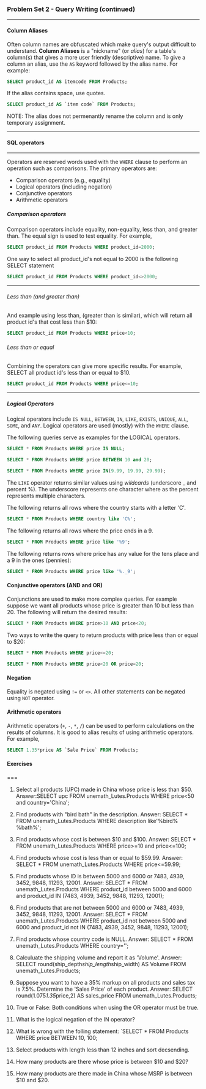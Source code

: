### Problem Set 2 - Query Writing (continued)
---



#### Column Aliases

Often column names are obfuscated which make query's output difficult to understand. 
**Column Aliases** is a "nickname" (or *alias*) for a table's column(s) that gives a more user friendly (descriptive) name.
To give a column an alias, use the `AS` keyword followed by the alias name.  For example:

```SQL
SELECT product_id AS itemcode FROM Products;
```

If the alias contains space, use quotes.  

```SQL
SELECT product_id AS `item code` FROM Products;
```

NOTE: The alias does not permenantly rename the column and is only temporary assignment.




---

#### SQL operators

---

Operators are reserved words used with the `WHERE` clause to perform an operation such as comparisons.  The primary operators are:

- Comparison operators (e.g., equality)
- Logical operators (including negation)
- Conjunctive operators
- Arithmetic operators

##### Comparison operators

Comparison operators include equality, non-equality, less than, and greater than.  The equal sign is used to test equality.  For example, 

```SQL
SELECT product_id FROM Products WHERE product_id=2000;
```
One way to select all product_id's not equal to 2000 is the following SELECT statement 

```SQL
SELECT product_id FROM Products WHERE product_id<>2000;
```
---

###### Less than (and greater than)

And example using less than, (greater than is similar), which will return all product id's that cost less than $10:

```SQL
SELECT product_id FROM Products WHERE price<10;
```

###### Less than or equal

Combining the operators can give more specific results.  For example, SELECT all product id's less than or equal to $10.


```SQL
SELECT product_id FROM Products WHERE price<=10;
```

---

##### Logical Operators

Logical operators include `IS NULL`, `BETWEEN`, `IN`, `LIKE`, `EXISTS`, `UNIQUE`, `ALL`, `SOME`, and `ANY`.
Logical operators are used (mostly) with the `WHERE` clause.  

The following queries serve as examples for the LOGICAL operators.


```SQL
SELECT * FROM Products WHERE price IS NULL;
```


```SQL
SELECT * FROM Products WHERE price BETWEEN 10 and 20;
```


```SQL
SELECT * FROM Products WHERE price IN(9.99, 19.99, 29.99);
```

The `LIKE` operator returns similar values using *wildcards* (underscore _ and percent %).  The underscore represents one character where as the percent represents multiple characters.

The following returns all rows where the country starts with a letter 'C'.  

```SQL
SELECT * FROM Products WHERE country like 'C%';
```

The following returns all rows where the price ends in a 9.


```SQL
SELECT * FROM Products WHERE price like '%9';
```

The following returns rows where price has any value for the tens place and a 9 in the ones (pennies):


```SQL
SELECT * FROM Products WHERE price like '%._9';
```

#### Conjunctive operators (AND and OR)

Conjunctions are used to make more complex queries.  For example suppose we want all products whose price is greater than 10 but less than 20.  The following will return the desired results:

```SQL
SELECT * FROM Products WHERE price>10 AND price<20;
```

Two ways to write the query to return products with price less than or equal to $20:


```SQL
SELECT * FROM Products WHERE price<=20;
```


```SQL
SELECT * FROM Products WHERE price<20 OR price=20;
```

#### Negation

Equality is negated using `!=` or `<>`.  All other statements can be negated using `NOT` operator. 



#### Arithmetic operators

Arithmetic operators (`+`, `-`, `*`, `/`) can be used to perform calculations on the results of columns.  It is good to alias results of using arithmetic operators.  For example, 


```SQL
SELECT 1.35*price AS `Sale Price` FROM Products;
```




#### Exercises


===

1. Select all products (UPC) made in China whose price is less than $50.
Answer:SELECT upc FROM unemath_Lutes.Products WHERE price<50 and country='China'; 

2. Find products with "bird bath" in the description.
Answer: SELECT * FROM unemath_Lutes.Products WHERE description like'%bird% %bath%'; 

3. Find products whose cost is between $10 and $100.
Answer: SELECT * FROM unemath_Lutes.Products WHERE price>=10 and price<=100; 

4. Find products whose cost is less than or equal to $59.99.
Answer: SELECT * FROM unemath_Lutes.Products WHERE price<=59.99; 

5. Find products whose ID is between 5000 and 6000 or 7483, 4939, 3452, 9848, 11293, 12001.
Answer: SELECT * FROM unemath_Lutes.Products WHERE product_id between 5000 and 6000 and product_id IN (7483, 4939, 3452, 9848, 11293, 12001); 

6. Find products that are not between 5000 and 6000 or 7483, 4939, 3452, 9848, 11293, 12001.
Answer: SELECT * FROM unemath_Lutes.Products WHERE product_id not between 5000 and 6000 and product_id not IN (7483, 4939, 3452, 9848, 11293, 12001); 

7. Find products whose country code is NULL.
Answer: SELECT * FROM unemath_Lutes.Products WHERE country='';

8. Calculuate the shipping volume and report it as 'Volume'.
Answer: SELECT round(ship_depth*ship_length*ship_width) AS Volume FROM unemath_Lutes.Products;

9. Suppose you want to have a 35% markup on all products and sales tax is 7.5%.  Determine the 'Sales Price' of each product.
Answer: SELECT round(1.075*1.35*price,2) AS sales_price FROM unemath_Lutes.Products;

10. True or False: Both conditions when using the OR operator must be true.

11. What is the logical negation of the IN operator?

12. What is wrong with the folling statement: `SELECT * FROM Products WHERE price BETWEEN 10, 100;

13. Select products with length less than 12 inches and sort decsending.

14. How many products are there whose price is between $10 and $20?

15. How many products are there made in China whose MSRP is between $10 and $20.


